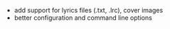 - add support for lyrics files (.txt, .lrc), cover images
- better configuration and command line options